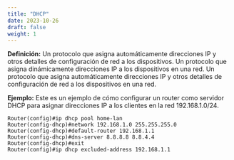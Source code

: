```yaml
---
title: "DHCP"
date: 2023-10-26
draft: false
weight: 1
---
```


**Definición:** Un protocolo que asigna automáticamente direcciones IP y otros detalles de configuración de red a los dispositivos. Un protocolo que asigna dinámicamente direcciones IP a los dispositivos en una red. Un protocolo que asigna automáticamente direcciones IP y otros detalles de configuración de red a los dispositivos en una red.

**Ejemplo:** Este es un ejemplo de cómo configurar un router como servidor DHCP para asignar direcciones IP a los clientes en la red 192.168.1.0/24.

```
Router(config)#ip dhcp pool home-lan
Router(config-dhcp)#network 192.168.1.0 255.255.255.0
Router(config-dhcp)#default-router 192.168.1.1
Router(config-dhcp)#dns-server 8.8.8.8 8.8.4.4
Router(config-dhcp)#exit
Router(config)#ip dhcp excluded-address 192.168.1.1
